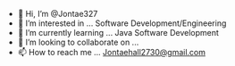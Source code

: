 - 👋 Hi, I’m @Jontae327
- 👀 I’m interested in ... Software Development/Engineering
- 🌱 I’m currently learning ... Java Software Development
- 💞️ I’m looking to collaborate on ...
- 📫 How to reach me ... Jontaehall2730@gmail.com

<!---
Jontae327/Jontae327 is a ✨ special ✨ repository because its `README.md` (this file) appears on your GitHub profile.
You can click the Preview link to take a look at your changes.
--->
